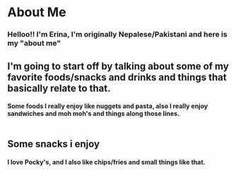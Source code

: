 # About Me
<!DOCTYPE html>
<h3>Helloo!! I'm Erina, I'm originally Nepalese/Pakistani and here is my "about me"</h1>
<html>
<h2>I'm going to start off by talking about some of my favorite foods/snacks and drinks and things that basically relate to that.</h2>
<h4>Some foods I really enjoy like nuggets and pasta, also I really enjoy sandwiches and moh moh's and things along those lines.</h4>
<img> 

<h2>Some snacks i enjoy</h2>
  <h4>I love Pocky's, and I also like chips/fries and small things like that.</h4>
 <head>

 </head>

 <body>

  

 </body>

</html>
